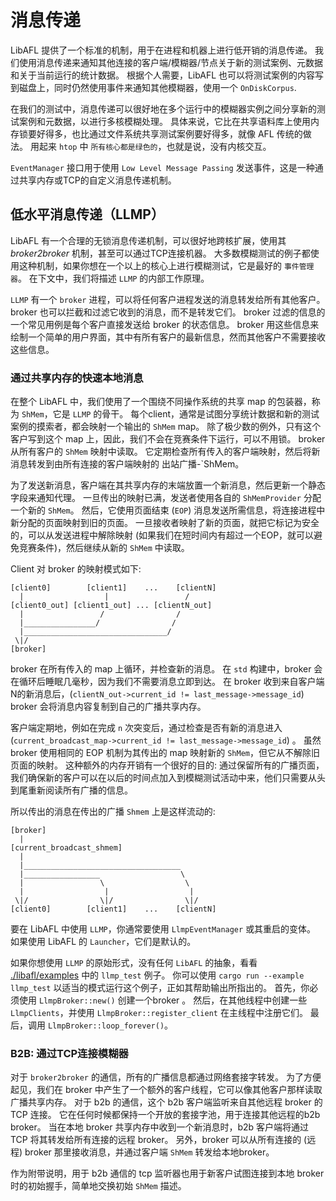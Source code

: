 # 消息传递

LibAFL 提供了一个标准的机制，用于在进程和机器上进行低开销的消息传递。
我们使用消息传递来通知其他连接的客户端/模糊器/节点关于新的测试案例、元数据和关于当前运行的统计数据。
根据个人需要，LibAFL 也可以将测试案例的内容写到磁盘上，同时仍然使用事件来通知其他模糊器，使用一个 `OnDiskCorpus`.

在我们的测试中，消息传递可以很好地在多个运行中的模糊器实例之间分享新的测试案例和元数据，以进行多核模糊处理。
具体来说，它比在共享语料库上使用内存锁要好得多，也比通过文件系统共享测试案例要好得多，就像 AFL 传统的做法。
用起来 `htop` 中 `所有核心都是绿色的`，也就是说，没有内核交互。

`EventManager` 接口用于使用 `Low Level Message Passing` 发送事件，这是一种通过共享内存或TCP的自定义消息传递机制。

## 低水平消息传递（LLMP）

LibAFL 有一个合理的无锁消息传递机制，可以很好地跨核扩展，使用其 *broker2broker* 机制，甚至可以通过TCP连接机器。
大多数模糊测试的例子都使用这种机制，如果你想在一个以上的核心上进行模糊测试，它是最好的 `事件管理器`。
在下文中，我们将描述 `LLMP` 的内部工作原理。

`LLMP` 有一个 `broker` 进程，可以将任何客户进程发送的消息转发给所有其他客户。
broker 也可以拦截和过滤它收到的消息，而不是转发它们。
broker 过滤的信息的一个常见用例是每个客户直接发送给 broker 的状态信息。
broker 用这些信息来绘制一个简单的用户界面，其中有所有客户的最新信息，然而其他客户不需要接收这些信息。

### 通过共享内存的快速本地消息

在整个 LibAFL 中，我们使用了一个围绕不同操作系统的共享 map 的包装器，称为 `ShMem`，它是 `LLMP` 的骨干。
每个client，通常是试图分享统计数据和新的测试案例的摸索者，都会映射一个输出的 `ShMem` map。
除了极少数的例外，只有这个客户写到这个 map 上，因此，我们不会在竞赛条件下运行，可以不用锁。
broker 从所有客户的 `ShMem` 映射中读取。
它定期检查所有传入的客户端映射，然后将新消息转发到由所有连接的客户端映射的 出站广播-`ShMem。

为了发送新消息，客户端在其共享内存的末端放置一个新消息，然后更新一个静态字段来通知代理。
一旦传出的映射已满，发送者使用各自的 `ShMemProvider` 分配一个新的 `ShMem`。
然后，它使用页面结束 (`EOP`) 消息发送所需信息，将连接进程中新分配的页面映射到旧的页面。
一旦接收者映射了新的页面，就把它标记为安全的，可以从发送进程中解除映射 (如果我们在短时间内有超过一个EOP，就可以避免竞赛条件)，然后继续从新的 `ShMem` 中读取。

Client 对 broker 的映射模式如下:

```text
[client0]        [client1]    ...    [clientN]
  |                  |                 /
[client0_out] [client1_out] ... [clientN_out]
  |                 /                /
  |________________/                /
  |________________________________/
 \|/
[broker]
```

broker 在所有传入的 map 上循环，并检查新的消息。
在 `std` 构建中，broker 会在循环后睡眠几毫秒，因为我们不需要消息立即到达。
在 broker 收到来自客户端N的新消息后，(`clientN_out->current_id != last_message->message_id`) broker 会将消息内容复制到自己的广播共享内存。

客户端定期地，例如在完成 `n` 次突变后，通过检查是否有新的消息进入 (`current_broadcast_map->current_id != last_message->message_id`) 。
虽然 broker 使用相同的 EOP 机制为其传出的 map 映射新的 `ShMem`，但它从不解除旧页面的映射。
这种额外的内存开销有一个很好的目的: 通过保留所有的广播页面，我们确保新的客户可以在以后的时间点加入到模糊测试活动中来，他们只需要从头到尾重新阅读所有广播的信息。

所以传出的消息在传出的广播 `Shmem` 上是这样流动的:

```text
[broker]
  |
[current_broadcast_shmem]
  |
  |___________________________________
  |_________________                  \
  |                 \                  \
  |                  |                  |
 \|/                \|/                \|/
[client0]        [client1]    ...    [clientN]
```

要在 LibAFL 中使用 `LLMP`，你通常要使用 `LlmpEventManager` 或其重启的变体。
如果使用 LibAFL 的 `Launcher`，它们是默认的。

如果你想使用 `LLMP` 的原始形式，没有任何 `LibAFL` 的抽象，看看 [./libafl/examples](https://github.com/AFLplusplus/LibAFL/blob/main/libafl/examples/llmp_test/main.rs) 中的 `llmp_test` 例子。
你可以使用 `cargo run --example llmp_test` 以适当的模式运行这个例子，正如其帮助输出所指出的。
首先，你必须使用 `LlmpBroker::new()` 创建一个broker 。
然后，在其他线程中创建一些 `LlmpClients`，并使用 `LlmpBroker::register_client` 在主线程中注册它们。
最后，调用 `LlmpBroker::loop_forever()`。

### B2B: 通过TCP连接模糊器

对于 `broker2broker` 的通信，所有的广播信息都通过网络套接字转发。
为了方便起见，我们在 broker 中产生了一个额外的客户线程，它可以像其他客户那样读取广播共享内存。
对于 b2b 的通信，这个 b2b 客户端监听来自其他远程 broker 的 TCP 连接。
它在任何时候都保持一个开放的套接字池，用于连接其他远程的b2b broker。
当在本地 broker 共享内存中收到一个新消息时，b2b 客户端将通过 TCP 将其转发给所有连接的远程 broker。
另外，broker 可以从所有连接的 (远程) broker 那里接收消息，并通过客户端 `ShMem` 转发给本地broker。

作为附带说明，用于 b2b 通信的 tcp 监听器也用于新客户试图连接到本地 broker 时的初始握手，简单地交换初始 `ShMem` 描述。
